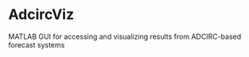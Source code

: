AdcircViz
=========

MATLAB GUI for accessing and visualizing results from ADCIRC-based forecast systems
